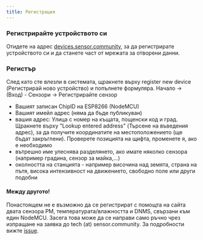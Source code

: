 ```yaml
---
title: Регистрация
---
```


### Регистрирайте устройството си

Отидете на адрес [devices.sensor.community](https://devices-test.sensor.community/register), за да регистрирате устройството си и да станете част от мрежата за отворени данни.


### Регистър
След като сте влезли в системата, щракнете върху register new device (Регистрирай ново устройство) и попълнете формуляра.
Начало -> (Вход) - Сензори -> Регистрирайте сензор

* Вашият записан ChipID на ESP8266 (NodeMCU)
* Вашият имейл адрес (няма да бъде публикуван)
* вашия адрес: Улица с номер на къщата, пощенски код и град. Щракнете върху "Lookup entered address" (Търсене на въведения адрес), за да получите координатите на местоположението (ще бъдат закръглени). Проверете позицията на щифта, променете я, ако е необходимо
* вътрешно име улеснява разделянето, ако имате няколко сензора (например градина, сензор за майка,...)
* околността на станцията - например височина над земята, страна на пътя, висока интензивност на движението, свободно поле или други подобни


#### Между другото!
Понастоящем не е възможно да се регистрират с помощта на сайта двата сензора PM, температурата/влажността и DNMS, свързани към един NodeMCU.
Засега това може да се направи само ръчно чрез изпращане на заявка до tech (at) sensor.community.
За подробности вижте [issue](https://github.com/opendata-stuttgart/sensor.community/issues/117).
